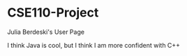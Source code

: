 # CSE110-Project
Julia Berdeski's User Page

I think Java is cool, but I think I am more confident with C++

